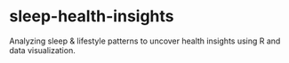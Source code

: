 # sleep-health-insights
Analyzing sleep &amp; lifestyle patterns to uncover health insights using R and data visualization.

